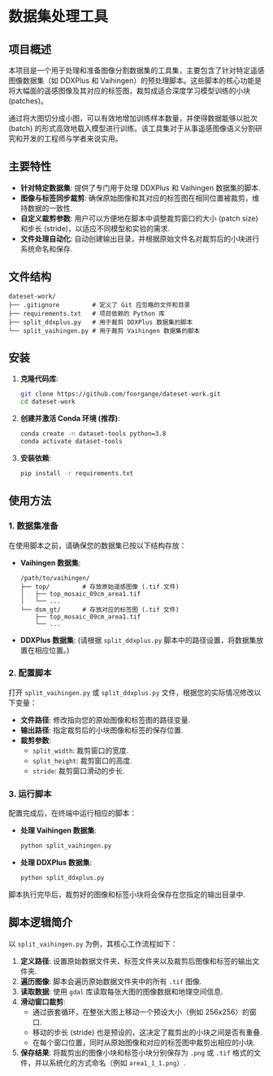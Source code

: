 # 数据集处理工具

## 项目概述

本项目是一个用于处理和准备图像分割数据集的工具集，主要包含了针对特定遥感图像数据集（如 DDXPlus 和 Vaihingen）的预处理脚本。这些脚本的核心功能是将大幅面的遥感图像及其对应的标签图，裁剪成适合深度学习模型训练的小块 (patches)。

通过将大图切分成小图，可以有效地增加训练样本数量，并使得数据能够以批次 (batch) 的形式高效地载入模型进行训练。该工具集对于从事遥感图像语义分割研究和开发的工程师与学者来说实用。

## 主要特性

*   **针对特定数据集**: 提供了专门用于处理 DDXPlus 和 Vaihingen 数据集的脚本.
*   **图像与标签同步裁剪**: 确保原始图像和其对应的标签图在相同位置被裁剪，维持数据的一致性.
*   **自定义裁剪参数**: 用户可以方便地在脚本中调整裁剪窗口的大小 (patch size) 和步长 (stride)，以适应不同模型和实验的需求.
*   **文件处理自动化**: 自动创建输出目录，并根据原始文件名对裁剪后的小块进行系统命名和保存.

## 文件结构

```
dateset-work/
├── .gitignore         # 定义了 Git 应忽略的文件和目录
├── requirements.txt   # 项目依赖的 Python 库
├── split_ddxplus.py   # 用于裁剪 DDXPlus 数据集的脚本
└── split_vaihingen.py # 用于裁剪 Vaihingen 数据集的脚本
```

## 安装

1.  **克隆代码库**:
    ```bash
    git clone https://github.com/foorgange/dateset-work.git
    cd dateset-work
    ```

2.  **创建并激活 Conda 环境 (推荐)**:
    ```bash
    conda create -n dataset-tools python=3.8
    conda activate dataset-tools
    ```

3.  **安装依赖**:
    ```bash
    pip install -r requirements.txt
    ```

## 使用方法

### 1. 数据集准备

在使用脚本之前，请确保您的数据集已按以下结构存放：

*   **Vaihingen 数据集**:
    ```
    /path/to/vaihingen/
    ├── top/         # 存放原始遥感图像 (.tif 文件)
    │   ├── top_mosaic_09cm_area1.tif
    │   └── ...
    └── dsm_gt/      # 存放对应的标签图 (.tif 文件)
        ├── top_mosaic_09cm_area1.tif
        └── ...
    ```

*   **DDXPlus 数据集**:
    (请根据 `split_ddxplus.py` 脚本中的路径设置，将数据集放置在相应位置。)

### 2. 配置脚本

打开 `split_vaihingen.py` 或 `split_ddxplus.py` 文件，根据您的实际情况修改以下变量：

*   **文件路径**: 修改指向您的原始图像和标签图的路径变量.
*   **输出路径**: 指定裁剪后的小块图像和标签的保存位置.
*   **裁剪参数**:
    *   `split_width`: 裁剪窗口的宽度.
    *   `split_height`: 裁剪窗口的高度.
    *   `stride`: 裁剪窗口滑动的步长.

### 3. 运行脚本

配置完成后，在终端中运行相应的脚本：

*   **处理 Vaihingen 数据集**:
    ```bash
    python split_vaihingen.py
    ```

*   **处理 DDXPlus 数据集**:
    ```bash
    python split_ddxplus.py
    ```

脚本执行完毕后，裁剪好的图像和标签小块将会保存在您指定的输出目录中.

## 脚本逻辑简介

以 `split_vaihingen.py` 为例，其核心工作流程如下：

1.  **定义路径**: 设置原始数据文件夹、标签文件夹以及裁剪后图像和标签的输出文件夹.
2.  **遍历图像**: 脚本会遍历原始数据文件夹中的所有 `.tif` 图像.
3.  **读取数据**: 使用 `gdal` 库读取每张大图的图像数据和地理空间信息.
4.  **滑动窗口裁剪**:
    *   通过嵌套循环，在整张大图上移动一个预设大小（例如 256x256）的窗口.
    *   移动的步长 (stride) 也是预设的，这决定了裁剪出的小块之间是否有重叠.
    *   在每个窗口位置，同时从原始图像和对应的标签图中裁剪出相应的小块.
5.  **保存结果**: 将裁剪出的图像小块和标签小块分别保存为 `.png` 或 `.tif` 格式的文件，并以系统化的方式命名（例如 `area1_1_1.png`）.

